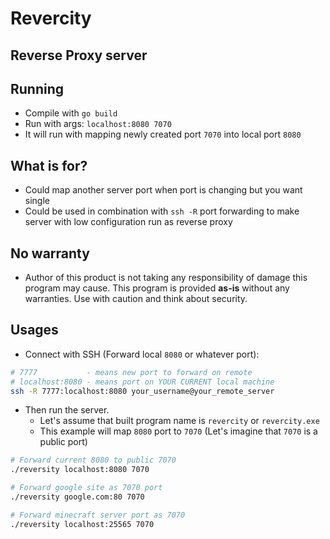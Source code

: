 # Revercity
## Reverse Proxy server

## Running
* Compile with `go build`
* Run with args: `localhost:8080 7070`
* It will run with mapping newly created port `7070` into local port `8080`


## What is for?
* Could map another server port when port is changing but you want single
* Could be used in combination with `ssh -R` port forwarding to make server with low configuration run as reverse proxy

## No warranty
* Author of this product is not taking any responsibility of damage this program may cause. This program is provided __as-is__ without any warranties. Use with caution and think about security.

## Usages
* Connect with SSH (Forward local `8080` or whatever port):
```bash
# 7777           - means new port to forward on remote
# localhost:8080 - means port on YOUR CURRENT local machine
ssh -R 7777:localhost:8080 your_username@your_remote_server
```
* Then run the server.
    * Let's assume that built program name is `revercity` or `revercity.exe`
    * This example will map `8080` port to `7070` (Let's imagine that `7070` is a public port)
```bash
# Forward current 8080 to public 7070
./reversity localhost:8080 7070

# Forward google site as 7070 port
./reversity google.com:80 7070

# Forward minecraft server port as 7070
./reversity localhost:25565 7070
```